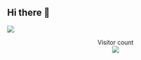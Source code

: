 ## Hi there 👋

<!--
**saket1471/saket1471** is a ✨ _special_ ✨ repository because its `README.md` (this file) appears on your GitHub profile.

Here are some ideas to get you started:

- 🔭 I’m currently working on ...
- 🌱 I’m currently learning ...
- 👯 I’m looking to collaborate on ...
- 🤔 I’m looking for help with ...
- 💬 Ask me about ...
- 📫 How to reach me: ...
- 😄 Pronouns: ...
- ⚡ Fun fact: ...
-->

![](https://komarev.com/ghpvc/?username=saket1471&color=green)

<p align="center"> 
  Visitor count<br>
  <img src="https://profile-counter.glitch.me/saket1471/count.svg" />
</p>
